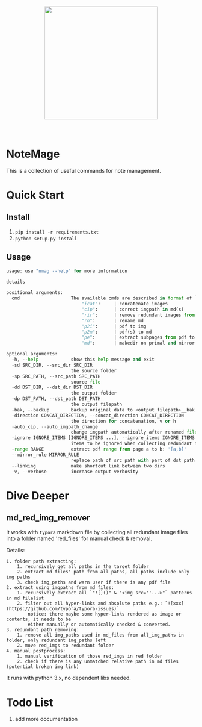 <h1 align="center">
<img src="docs/logo.jpg" width="300">
</h1><br>

# NoteMage

This is a collection of useful commands for note management.

# Quick Start

## Install

1. `pip install -r requirements.txt`
2. `python setup.py install`

## Usage

```python
usage: use "nmag --help" for more information

details

positional arguments:
  cmd                   The available cmds are described in format of `cmd | desc | args`:
                            "icat":     | concatenate images                    | -sd, -direction, -dp
                            "cip":      | correct imgpath in md(s)              | -sd|-sp, -bak
                            "rir":      | remove redundant images from md       | -sd, -bak, -ignore
                            "rn":       | rename md                             | -sp, -dp, -auto_cip -bak
                            "p2i":      | pdf to img                            | -sp, -dd
                            "p2m":      | pdf(s) to md                          | -sp|-sd, -dp
                            "pe":       | extract subpages from pdf to pdf      | -sp, -dp, -range
                            "md":       | makedir on primal and mirror paths    | -sd, --mirror_rule, --linking

optional arguments:
  -h, --help            show this help message and exit
  -sd SRC_DIR, --src_dir SRC_DIR
                        the source folder
  -sp SRC_PATH, --src_path SRC_PATH
                        source file
  -dd DST_DIR, --dst_dir DST_DIR
                        the output folder
  -dp DST_PATH, --dst_path DST_PATH
                        the output filepath
  -bak, --backup        backup original data to <output filepath>__bak
  -direction CONCAT_DIRECTION, --concat_direction CONCAT_DIRECTION
                        the direction for concatenation, v or h
  -auto_cip, --auto_imgpath_change
                        change imgpath automatically after renamed file
  -ignore IGNORE_ITEMS [IGNORE_ITEMS ...], --ignore_items IGNORE_ITEMS [IGNORE_ITEMS ...]
                        items to be ignored when collecting redundant files
  -range RANGE          extract pdf range from page a to b: '[a,b]'
  --mirror_rule MIRROR_RULE
                        replace path of src path with part of dst path
  --linking             make shortcut link between two dirs
  -v, --verbose         increase output verbosity
```

# Dive Deeper

## md_red_img_remover

It works with `typora` markdown file by collecting all redundant image files into a folder named 'red_files' for manual check & removal.

Details:

    1. folder path extracting:
        1. recursively get all paths in the target folder
        2. extract md files' path from all paths, all paths include only img paths
        3. check img_paths and warn user if there is any pdf file
    2. extract using imgpaths from md files:
        1. recursively extract all `"![]()" & "<img src=''...>"` patterns in md filelist
        2. filter out all hyper-links and absolute paths e.g.: `![xxx](https://github.com/typora/typora-issues)`
            notice: there maybe some hyper-links rendered as image or contents, it needs to be
            either manually or automatically checked & converted.
    3. redundant path removing:
        1. remove all img_paths used in md_files from all_img_paths in folder, only redundant img_paths left
        2. move red_imgs to redundant folder
    4. manual postprocess:
        1. manual verification of those red_imgs in red folder
        2. check if there is any unmatched relative path in md files (potential broken img link)

It runs with python 3.x, no dependent libs needed.


# Todo List

1. add more documentation
